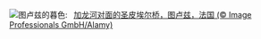 ![](https://www.bing.com/th?id=OHR.ToulouseBridge_ZH-CN3930246927_UHD.jpg&w=1000)图卢兹的暮色:&nbsp;&ensp;[加龙河对面的圣皮埃尔桥，图卢兹，法国 (© Image Professionals GmbH/Alamy)](https://www.bing.com/th?id=OHR.ToulouseBridge_ZH-CN3930246927_UHD.jpg)
<br><br/>
